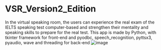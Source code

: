 # VSR_Version2_Edition
In the virtual speaking room, the users can experience the real exam of the IELTS speaking test computer-based and strengthen their mentality and speaking skills to prepare for the real test. This app is made by Python, with tkinter framework for front-end and pyodbc, speech_recognition, pyttsx3, pyaudio, wave and threading for back-end
![image](https://github.com/user-attachments/assets/ca04258e-a61b-444f-8f07-a5e08e6c03d0)
